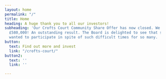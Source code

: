 ```yaml
---
layout: home
permalink: "/"
title: Home
heading: A huge thank you to all our investors!
subheading: 'Our Crofts Court Community Share Offer has now closed. We raised a fantastic
  £580,000! An outstanding result. The Board is delighted to see that so many people
  wanted to participate in spite of such difficult times for so many. '
button:
  text: Find out more and invest
  link: "/crofts-court/"
button2:
  text: ''
  link: ''

---
```

